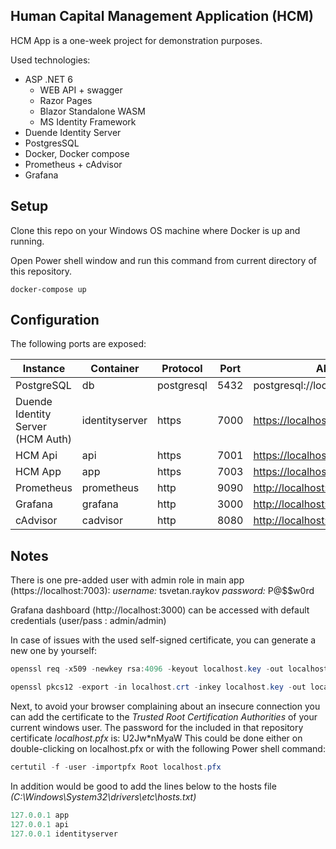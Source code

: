## Human Capital Management Application (HCM)

HCM App is a one-week project for demonstration purposes.

Used technologies:

- ASP .NET 6
  - WEB API + swagger
  - Razor Pages
  - Blazor Standalone WASM
  - MS Identity Framework
- Duende Identity Server
- PostgresSQL
- Docker, Docker compose
- Prometheus + cAdvisor
- Grafana



## Setup

Clone this repo on your Windows OS machine where Docker is up and running.

Open Power shell window and run this command from current directory of this repository.

```docker-compose up```



## Configuration

The following ports are exposed:

| Instance                          | Container      | Protocol   | Port | Alias                                                        |
| --------------------------------- | -------------- | ---------- | ---- | ------------------------------------------------------------ |
| PostgreSQL                        | db             | postgresql | 5432 | postgresql://localhost:5432/                                 |
| Duende Identity Server (HCM Auth) | identityserver | https      | 7000 | [https://localhost:7000](https://localhost:7000)             |
| HCM Api                           | api            | https      | 7001 | [https://localhost:7001/swagger](https://localhost:7001/swagger) |
| HCM App                           | app            | https      | 7003 | [https://localhost:7003](https://localhost:7003)             |
| Prometheus                        | prometheus     | http       | 9090 | [http://localhost:9090](http://localhost:9090)               |
| Grafana                           | grafana        | http       | 3000 | [http://localhost:3000](http://localhost:3000)               |
| cAdvisor                          | cadvisor       | http       | 8080 | [http://localhost:8080](http://localhost:8080)               |



## Notes

There is one pre-added user with admin role in main app (https://localhost:7003): 
*username:* tsvetan.raykov 
*password:* P@$$w0rd

Grafana dashboard (http://localhost:3000) can be accessed with default credentials (user/pass : admin/admin)

In case of issues with the used self-signed certificate, you can generate a new one by yourself:

```powershell
openssl req -x509 -newkey rsa:4096 -keyout localhost.key -out localhost.crt -subj "/CN=localhost" -addext "subjectAltName=DNS:localhost,DNS:identityserver,DNS:api,DNS:app"
```

```powershell
openssl pkcs12 -export -in localhost.crt -inkey localhost.key -out localhost.pfx -name "Humman Capital Management App"
```

Next, to avoid your browser complaining about an insecure connection you can add the certificate to the *Trusted Root Certification Authorities* of your current windows user. The password for the included in that repository certificate *localhost.pfx* is: U2Jw*nMyaW
This could be done either on double-clicking on localhost.pfx or with the following Power shell command:

```powershell
certutil -f -user -importpfx Root localhost.pfx
```

In addition would be good to add the lines below to the hosts file *(C:\Windows\System32\drivers\etc\hosts.txt)*

```powershell
127.0.0.1 app
127.0.0.1 api
127.0.0.1 identityserver
```

